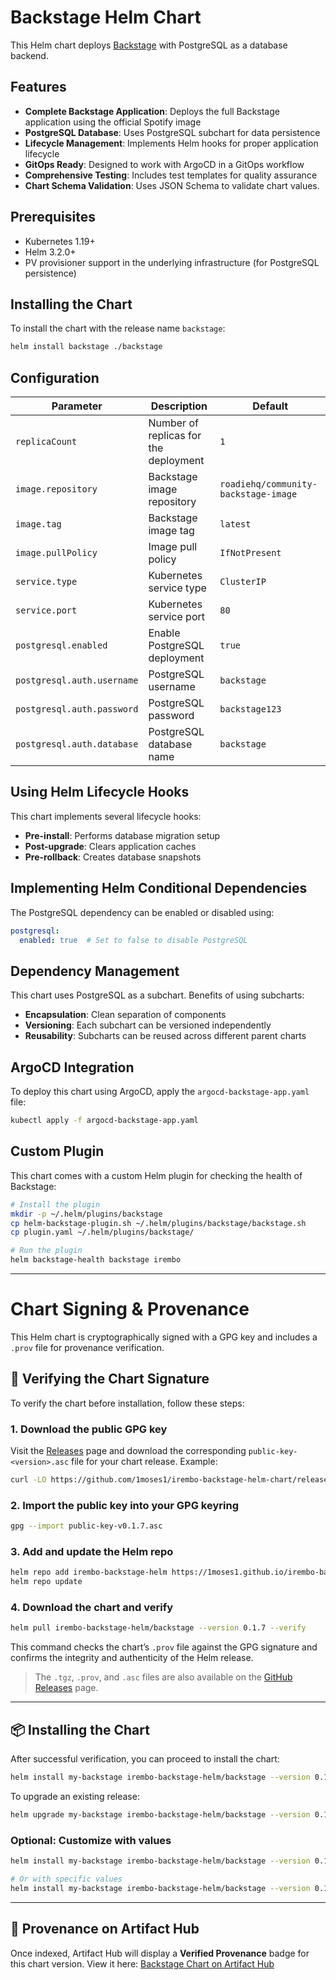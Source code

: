 # Backstage Helm Chart

This Helm chart deploys [Backstage](https://backstage.io/) with PostgreSQL as a database backend.

## Features

- **Complete Backstage Application**: Deploys the full Backstage application using the official Spotify image
- **PostgreSQL Database**: Uses PostgreSQL subchart for data persistence
- **Lifecycle Management**: Implements Helm hooks for proper application lifecycle
- **GitOps Ready**: Designed to work with ArgoCD in a GitOps workflow
- **Comprehensive Testing**: Includes test templates for quality assurance
- **Chart Schema Validation**: Uses JSON Schema to validate chart values.

## Prerequisites

- Kubernetes 1.19+
- Helm 3.2.0+
- PV provisioner support in the underlying infrastructure (for PostgreSQL persistence)

## Installing the Chart

To install the chart with the release name `backstage`:

```bash
helm install backstage ./backstage
```

## Configuration

| Parameter                           | Description                                 | Default                                                 |
|-------------------------------------|---------------------------------------------|---------------------------------------------------------|
| `replicaCount`                      | Number of replicas for the deployment       | `1`                                                     |
| `image.repository`                  | Backstage image repository                  | `roadiehq/community-backstage-image`                                    |
| `image.tag`                         | Backstage image tag                         | `latest`                                               |
| `image.pullPolicy`                  | Image pull policy                           | `IfNotPresent`                                         |
| `service.type`                      | Kubernetes service type                     | `ClusterIP`                                            |
| `service.port`                      | Kubernetes service port                     | `80`                                                   |
| `postgresql.enabled`                | Enable PostgreSQL deployment                | `true`                                                 |
| `postgresql.auth.username`          | PostgreSQL username                         | `backstage`                                            |
| `postgresql.auth.password`          | PostgreSQL password                         | `backstage123`                                         |
| `postgresql.auth.database`          | PostgreSQL database name                    | `backstage`                                            |

## Using Helm Lifecycle Hooks

This chart implements several lifecycle hooks:

- **Pre-install**: Performs database migration setup
- **Post-upgrade**: Clears application caches
- **Pre-rollback**: Creates database snapshots

## Implementing Helm Conditional Dependencies

The PostgreSQL dependency can be enabled or disabled using:

```yaml
postgresql:
  enabled: true  # Set to false to disable PostgreSQL
```

## Dependency Management

This chart uses PostgreSQL as a subchart. Benefits of using subcharts:

- **Encapsulation**: Clean separation of components
- **Versioning**: Each subchart can be versioned independently
- **Reusability**: Subcharts can be reused across different parent charts

## ArgoCD Integration

To deploy this chart using ArgoCD, apply the `argocd-backstage-app.yaml` file:

```bash
kubectl apply -f argocd-backstage-app.yaml
```

## Custom Plugin

This chart comes with a custom Helm plugin for checking the health of Backstage:

```bash
# Install the plugin
mkdir -p ~/.helm/plugins/backstage
cp helm-backstage-plugin.sh ~/.helm/plugins/backstage/backstage.sh
cp plugin.yaml ~/.helm/plugins/backstage/

# Run the plugin
helm backstage-health backstage irembo
```

---

# Chart Signing & Provenance

This Helm chart is cryptographically signed with a GPG key and includes a `.prov` file for provenance verification.

## 🔐 Verifying the Chart Signature

To verify the chart before installation, follow these steps:

### 1. Download the public GPG key
Visit the [Releases](https://github.com/1moses1/irembo-backstage-helm-chart/releases) page and download the corresponding `public-key-<version>.asc` file for your chart release. Example:

```bash
curl -LO https://github.com/1moses1/irembo-backstage-helm-chart/releases/download/backstage-v0.1.7/public-key-v0.1.7.asc
````

### 2. Import the public key into your GPG keyring

```bash
gpg --import public-key-v0.1.7.asc
```

### 3. Add and update the Helm repo

```bash
helm repo add irembo-backstage-helm https://1moses1.github.io/irembo-backstage-helm-chart/
helm repo update
```

### 4. Download the chart and verify

```bash
helm pull irembo-backstage-helm/backstage --version 0.1.7 --verify
```

This command checks the chart’s `.prov` file against the GPG signature and confirms the integrity and authenticity of the Helm release.

> The `.tgz`, `.prov`, and `.asc` files are also available on the [GitHub Releases](https://github.com/1moses1/irembo-backstage-helm-chart/releases) page.

---

## 📦 Installing the Chart

After successful verification, you can proceed to install the chart:

```bash
helm install my-backstage irembo-backstage-helm/backstage --version 0.1.7
```

To upgrade an existing release:

```bash
helm upgrade my-backstage irembo-backstage-helm/backstage --version 0.1.7
```

### Optional: Customize with values

```bash
helm install my-backstage irembo-backstage-helm/backstage --version 0.1.7 -f values.yaml

# Or with specific values
helm install my-backstage irembo-backstage-helm/backstage --version 0.1.7 --set key=value
```

---

## 🔎 Provenance on Artifact Hub

Once indexed, Artifact Hub will display a **Verified Provenance** badge for this chart version.
View it here: [Backstage Chart on Artifact Hub](https://artifacthub.io/packages/helm/irembo-backstage-helm/backstage)

```
